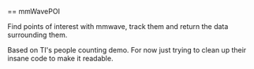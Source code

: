== mmWavePOI

Find points of interest with mmwave, track them and return the data surrounding them.

Based on TI's people counting demo.
For now just trying to clean up their insane code to make it readable.